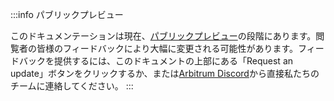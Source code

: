 :::info パブリックプレビュー

このドキュメンテーションは現在、[パブリックプレビュー](/stylus/concepts/public-preview-expectations)の段階にあります。閲覧者の皆様のフィードバックにより大幅に変更される可能性があります。フィードバックを提供するには、このドキュメントの上部にある「Request an update」ボタンをクリックするか、または[Arbitrum Discord](https://discord.gg/arbitrum)から直接私たちのチームに連絡してください。
:::